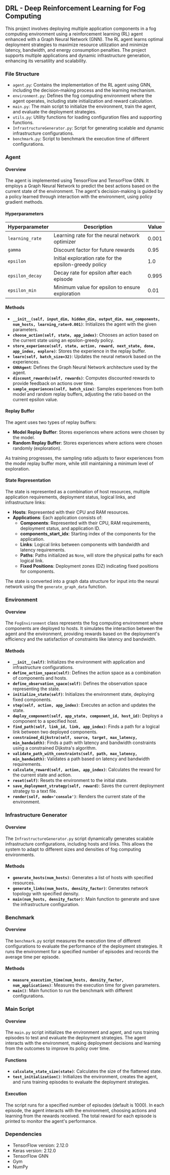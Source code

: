 ## DRL - Deep Reinforcement Learning for Fog Computing

This project involves deploying multiple application components in a fog computing environment using a reinforcement learning (RL) agent enhanced with a Graph Neural Network (GNN). The RL agent learns optimal deployment strategies to maximize resource utilization and minimize latency, bandwidth, and energy consumption penalties. The project supports multiple applications and dynamic infrastructure generation, enhancing its versatility and scalability.

### File Structure

- `agent.py`: Contains the implementation of the RL agent using GNN, including the decision-making process and the learning mechanism.
- `environment.py`: Defines the fog computing environment where the agent operates, including state initialization and reward calculation.
- `main.py`: The main script to initialize the environment, train the agent, and evaluate the deployment strategies.
- `utils.py`: Utility functions for loading configuration files and supporting functions.
- `InfrastructureGenerator.py`: Script for generating scalable and dynamic infrastructure configurations.
- `benchmark.py`: Script to benchmark the execution time of different configurations.

### Agent

#### Overview

The agent is implemented using TensorFlow and TensorFlow GNN. It employs a Graph Neural Network to predict the best actions based on the current state of the environment. The agent's decision-making is guided by a policy learned through interaction with the environment, using policy gradient methods.

#### Hyperparameters

| Hyperparameter   | Description                                               | Value  |
|------------------|-----------------------------------------------------------|--------|
| `learning_rate`  | Learning rate for the neural network optimizer            | 0.001  |
| `gamma`          | Discount factor for future rewards                        | 0.95   |
| `epsilon`        | Initial exploration rate for the epsilon-greedy policy    | 1.0    |
| `epsilon_decay`  | Decay rate for epsilon after each episode                 | 0.995  |
| `epsilon_min`    | Minimum value for epsilon to ensure exploration           | 0.01   |

#### Methods

- **`__init__(self, input_dim, hidden_dim, output_dim, max_components, num_hosts, learning_rate=0.001)`**: Initializes the agent with the given parameters.
- **`choose_action(self, state, app_index)`**: Chooses an action based on the current state using an epsilon-greedy policy.
- **`store_experience(self, state, action, reward, next_state, done, app_index, explore)`**: Stores the experience in the replay buffer.
- **`learn(self, batch_size=32)`**: Updates the neural network based on the experiences.
- **`GNNAgent`**: Defines the Graph Neural Network architecture used by the agent.
- **`discount_rewards(self, rewards)`**: Computes discounted rewards to provide feedback on actions over time.
- **`sample_experiences(self, batch_size)`**: Samples experiences from both model and random replay buffers, adjusting the ratio based on the current epsilon value.

#### Replay Buffer

The agent uses two types of replay buffers:

- **Model Replay Buffer**: Stores experiences where actions were chosen by the model.
- **Random Replay Buffer**: Stores experiences where actions were chosen randomly (exploration).

As training progresses, the sampling ratio adjusts to favor experiences from the model replay buffer more, while still maintaining a minimum level of exploration.

#### State Representation

The state is represented as a combination of host resources, multiple application requirements, deployment status, logical links, and infrastructure links:

- **Hosts**: Represented with their CPU and RAM resources.
- **Applications**: Each application consists of:
  - **Components**: Represented with their CPU, RAM requirements, deployment status, and application ID.
  - **components_start_idx**: Starting index of the components for the application.
  - **Links**: Logical links between components with bandwidth and latency requirements.
  - **Paths**: Paths initialized as `None`, will store the physical paths for each logical link.
  - **Fixed Positions**: Deployment zones (DZ) indicating fixed positions for components.

The state is converted into a graph data structure for input into the neural network using the `generate_graph_data` function.

### Environment

#### Overview

The `FogEnvironment` class represents the fog computing environment where components are deployed to hosts. It simulates the interaction between the agent and the environment, providing rewards based on the deployment's efficiency and the satisfaction of constraints like latency and bandwidth.

#### Methods

- **`__init__(self)`**: Initializes the environment with application and infrastructure configurations.
- **`define_action_space(self)`**: Defines the action space as a combination of components and hosts.
- **`define_observation_space(self)`**: Defines the observation space representing the state.
- **`initialize_state(self)`**: Initializes the environment state, deploying fixed components.
- **`step(self, action, app_index)`**: Executes an action and updates the state.
- **`deploy_component(self, app_state, component_id, host_id)`**: Deploys a component to a specified host.
- **`find_path(self, link_id, link, app_index)`**: Finds a path for a logical link between two deployed components.
- **`constrained_dijkstra(self, source, target, max_latency, min_bandwidth)`**: Finds a path with latency and bandwidth constraints using a constrained Dijkstra's algorithm.
- **`validate_path_with_constraints(self, path, max_latency, min_bandwidth)`**: Validates a path based on latency and bandwidth requirements.
- **`calculate_reward(self, action, app_index)`**: Calculates the reward for the current state and action.
- **`reset(self)`**: Resets the environment to the initial state.
- **`save_deployment_strategy(self, reward)`**: Saves the current deployment strategy to a text file.
- **`render(self, mode='console')`**: Renders the current state of the environment.

### Infrastructure Generator

#### Overview

The `InfrastructureGenerator.py` script dynamically generates scalable infrastructure configurations, including hosts and links. This allows the system to adapt to different sizes and densities of fog computing environments.

#### Methods

- **`generate_hosts(num_hosts)`**: Generates a list of hosts with specified resources.
- **`generate_links(num_hosts, density_factor)`**: Generates network topology with specified density.
- **`main(num_hosts, density_factor)`**: Main function to generate and save the infrastructure configuration.

### Benchmark

#### Overview

The `benchmark.py` script measures the execution time of different configurations to evaluate the performance of the deployment strategies. It runs the environment for a specified number of episodes and records the average time per episode.

#### Methods

- **`measure_execution_time(num_hosts, density_factor, num_applications)`**: Measures the execution time for given parameters.
- **`main()`**: Main function to run the benchmark with different configurations.

### Main Script

#### Overview

The `main.py` script initializes the environment and agent, and runs training episodes to test and evaluate the deployment strategies. The agent interacts with the environment, making deployment decisions and learning from the outcomes to improve its policy over time.

#### Functions

- **`calculate_state_size(state)`**: Calculates the size of the flattened state.
- **`test_initialization()`**: Initializes the environment, creates the agent, and runs training episodes to evaluate the deployment strategies.

#### Execution

The script runs for a specified number of episodes (default is 1000). In each episode, the agent interacts with the environment, choosing actions and learning from the rewards received. The total reward for each episode is printed to monitor the agent's performance.

### Dependencies

- TensorFlow version: 2.12.0
- Keras version: 2.12.0
- TensorFlow GNN
- Gym
- NumPy
